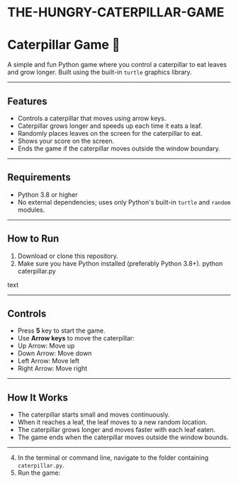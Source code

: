 # THE-HUNGRY-CATERPILLAR-GAME
# Caterpillar Game 🐛

A simple and fun Python game where you control a caterpillar to eat leaves and grow longer. Built using the built-in `turtle` graphics library.

---

## Features

- Controls a caterpillar that moves using arrow keys.
- Caterpillar grows longer and speeds up each time it eats a leaf.
- Randomly places leaves on the screen for the caterpillar to eat.
- Shows your score on the screen.
- Ends the game if the caterpillar moves outside the window boundary.

---

## Requirements

- Python 3.8 or higher
- No external dependencies; uses only Python's built-in `turtle` and `random` modules.

---

## How to Run

1. Download or clone this repository.  
2. Make sure you have Python installed (preferably Python 3.8+).
python caterpillar.py

text

---

## Controls

- Press **5** key to start the game.
- Use **Arrow keys** to move the caterpillar:  
- Up Arrow: Move up  
- Down Arrow: Move down  
- Left Arrow: Move left  
- Right Arrow: Move right  

---

## How It Works

- The caterpillar starts small and moves continuously.
- When it reaches a leaf, the leaf moves to a new random location.
- The caterpillar grows longer and moves faster with each leaf eaten.
- The game ends when the caterpillar moves outside the window bounds.

---


4. In the terminal or command line, navigate to the folder containing `caterpillar.py`.  
5. Run the game:  
